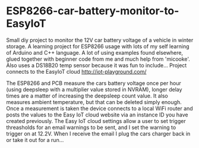 # ESP8266-car-battery-monitor-to-EasyIoT
Small diy project to monitor the 12V car battery voltage of a vehicle in winter storage.
A learning project for ESP8266 usage with lots of my self learning of Arduino and C++ language.
A lot of using examples found elsewhere, glued together with beginner code from me and much help from 'micooke'.
Also uses a DS18B20 temp sensor because it was fun to include...
Project connects to the EasyIoT cloud http://iot-playground.com/ 

The ESP8266 and PCB measure the cars battery voltage once per hour (using deepsleep with a multiplier value stored in NVRAM), longer delay times are a matter of increasing the deepsleep count value. It also measures ambient temperature, but that can be deleted simply enough.
Once a measurement is taken the device connects to a local WiFi router and posts the values to the Easy IoT cloud website via an instance ID you have created previously. The Easy IoT cloud settings allow a user to set trigger threasholds for an email warnings to be sent, and I set the warning to trigger on at 12.2V. When I receive the email I plug the cars charger back in or take it out for a run... 
